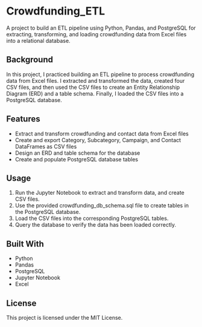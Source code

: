 # Crowdfunding_ETL
A project to build an ETL pipeline using Python, Pandas, and PostgreSQL for extracting, transforming, and loading crowdfunding data from Excel files into a relational database.

## Background
In this project, I practiced building an ETL  pipeline to process crowdfunding data from Excel files. I extracted and transformed the data, created four CSV files, and then used the CSV files to create an Entity Relationship Diagram (ERD) and a table schema. Finally, I loaded the CSV files into a PostgreSQL database.

## Features
*  Extract and transform crowdfunding and contact data from Excel files
*  Create and export Category, Subcategory, Campaign, and Contact DataFrames as CSV files
*  Design an ERD and table schema for the database
*  Create and populate PostgreSQL database tables

## Usage
1. Run the Jupyter Notebook to extract and transform data, and create CSV files.
2. Use the provided crowdfunding_db_schema.sql file to create tables in the PostgreSQL database.
3. Load the CSV files into the corresponding PostgreSQL tables.
4. Query the database to verify the data has been loaded correctly.
## Built With
*  Python
*  Pandas
*  PostgreSQL
*  Jupyter Notebook
* Excel
## License
This project is licensed under the MIT License.
